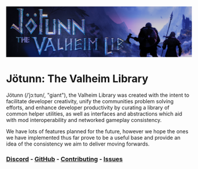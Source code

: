 ﻿![Banner](images/banner.png)

# **Jötunn**: The Valheim Library

Jötunn (/ˈjɔːtʊn/, "giant"), the Valheim Library was created with the intent to facilitate developer creativity, unify the communities problem solving efforts, and enhance developer productivity by curating a library of common helper utilities, as well as interfaces and abstractions which aid with mod interoperability and networked gameplay consistency.

We have lots of features planned for the future, however we hope the ones we have implemented thus far prove to be a useful base and provide an idea of the consistency we aim to deliver moving forwards.

### [Discord](https://discord.gg/DdUt6g7gyA) - [GitHub](https://github.com/Valheim-Modding) - [Contributing](https://github.com/Valheim-Modding/Jotunn/blob/dev/CONTRIBUTING.md) - [Issues](https://github.com/Valheim-Modding/Jotunn/issues)
